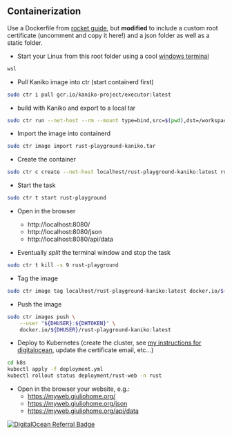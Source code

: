 ## Containerization

Use a Dockerfile from [rocket guide](https://rocket.rs/guide/v0.5/deploying/#containerization), but **modified** to include a custom root certificate (uncomment and copy it here!) and a json folder as well as a static folder.

- Start your Linux from this root folder using a cool [windows terminal](https://apps.microsoft.com/detail/9n0dx20hk701?hl=en-us&gl=IT)
```sh
wsl
```
- Pull Kaniko image into ctr (start containerd first)
```sh
sudo ctr i pull gcr.io/kaniko-project/executor:latest
```

- build with Kaniko and export to a local tar
```sh
sudo ctr run --net-host --rm --mount type=bind,src=$(pwd),dst=/workspace,options=rbind:rw gcr.io/kaniko-project/executor:latest kaniko-executor /kaniko/executor --dockerfile=/workspace/Dockerfile --context=/workspace --no-push --skip-tls-verify --build-arg pkg=hello-rocket --tarPath=/workspace/rust-playground-kaniko.tar --destination=localhost/rust-playground-kaniko:latest
```

- Import the image into containerd
```sh
sudo ctr image import rust-playground-kaniko.tar
```

- Create the container
```sh
sudo ctr c create --net-host localhost/rust-playground-kaniko:latest rust-playground
```

- Start the task
```sh
sudo ctr t start rust-playground
```

- Open in the browser
  - http://localhost:8080/
  - http://localhost:8080/json
  - http://localhost:8080/api/data

- Eventually *split* the terminal window and stop the task
```sh
sudo ctr t kill -s 9 rust-playground
```

- Tag the image
```sh
sudo ctr image tag localhost/rust-playground-kaniko:latest docker.io/${DHUSER}/rust-playground-kaniko:latest
```

- Push the image
```sh
sudo ctr images push \
    --user "${DHUSER}:${DHTOKEN}" \
    docker.io/${DHUSER}/rust-playground-kaniko:latest
```

- Deploy to Kubernetes (create the cluster, see [my instructions for digitalocean](https://github.com/giuliohome/web-golang/blob/digitalocean/README.md), update the certificate email, etc...)
```sh
cd k8s
kubectl apply -f deployment.yml
kubectl rollout status deployment/rust-web -n rust
```

- Open in the browser your website, e.g.:
  - https://myweb.giuliohome.org/
  - https://myweb.giuliohome.org/json
  - https://myweb.giuliohome.org/api/data

[![DigitalOcean Referral Badge](https://web-platforms.sfo2.cdn.digitaloceanspaces.com/WWW/Badge%201.svg)](https://www.digitalocean.com/?refcode=845894b81ff7&utm_campaign=Referral_Invite&utm_medium=Referral_Program&utm_source=badge)

